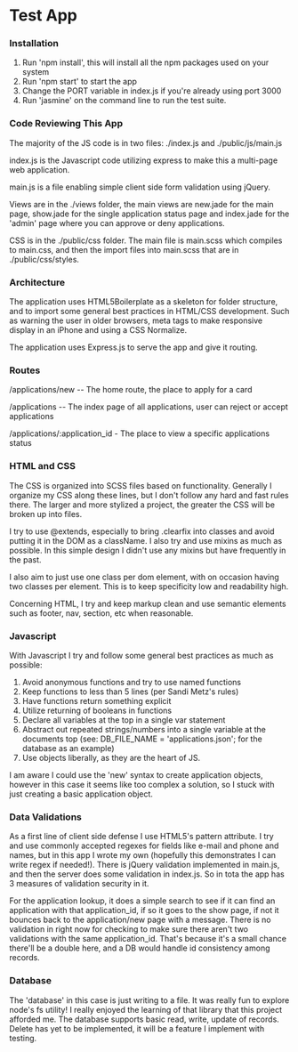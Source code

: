 # Test App

### Installation

1. Run 'npm install', this will install all the npm packages used on your system
2. Run 'npm start' to start the app
3. Change the PORT variable in index.js if you're already using port 3000
4. Run 'jasmine' on the command line to run the test suite.

### Code Reviewing This App

The majority of the JS code is in two files: ./index.js and ./public/js/main.js

index.js is the Javascript code utilizing express to make this a multi-page web application.

main.js is a file enabling simple client side form validation using jQuery.

Views are in the ./views folder, the main views are new.jade for the main page, show.jade for the single application status page and index.jade for the 'admin' page where you can approve or deny applications.

CSS is in the ./public/css folder. The main file is main.scss which compiles to main.css, and then the import files into main.scss that are in ./public/css/styles.

### Architecture

The application uses HTML5Boilerplate as a skeleton for folder structure, and to import some general best practices in HTML/CSS development. Such as warning the user in older browsers, meta tags to make responsive display in an iPhone and using a CSS Normalize.

The application uses Express.js to serve the app and give it routing.

### Routes

/applications/new -- The home route, the place to apply for a card

/applications -- The index page of all applications, user can reject or accept applications

/applications/:application_id - The place to view a specific applications status

### HTML and CSS

The CSS is organized into SCSS files based on functionality. Generally I organize my CSS along these lines, but I don't follow any hard and fast rules there. The larger and more stylized a project, the greater the CSS will be broken up into files. 

I try to use @extends, especially to bring .clearfix into classes and avoid putting it in the DOM as a className. I also try and use mixins as much as possible. In this simple design I didn't use any mixins but have frequently in the past.

I also aim to just use one class per dom element, with on occasion having two classes per element. This is to keep specificity low and readability high.

Concerning HTML, I try and keep markup clean and use semantic elements such as footer, nav, section, etc when reasonable. 

### Javascript

With Javascript I try and follow some general best practices as much as possible:

1. Avoid anonymous functions and try to use named functions
2. Keep functions to less than 5 lines (per Sandi Metz's rules)
3. Have functions return something explicit
4. Utilize returning of booleans in functions
5. Declare all variables at the top in a single var statement
6. Abstract out repeated strings/numbers into a single variable at the documents top (see: DB_FILE_NAME = 'applications.json'; for the database as an example)
7. Use objects liberally, as they are the heart of JS.

I am aware I could use the 'new' syntax to create application objects, however in this case it seems like too complex a solution, so I stuck with just creating a basic application object.

### Data Validations

As a first line of client side defense I use HTML5's pattern attribute. I try and use commonly accepted regexes for fields like e-mail and phone and names, but in this app I wrote my own (hopefully this demonstrates I can write regex if needed!). There is jQuery validation implemented in main.js, and then the server does some validation in index.js. So in tota the app has 3 measures of validation security in it. 

For the application lookup, it does a simple search to see if it can find an application with that application_id, if so it goes to the show page, if not it bounces back to the application/new page with a message. There is no validation in right now for checking to make sure there aren't two validations with the same application_id. That's because it's a small chance there'll be a double here, and a DB would handle id consistency among records. 

### Database

The 'database' in this case is just writing to a file. It was really fun to explore node's fs utility! I really enjoyed the learning of that library that this project afforded me. The database supports basic read, write, update of records. Delete has yet to be implemented, it will be a feature I implement with testing.